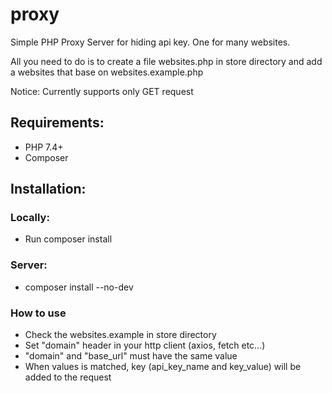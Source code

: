 # proxy
Simple PHP Proxy Server for hiding api key. One for many websites.

All you need to do is to create a file websites.php in store directory and add a websites that base on websites.example.php

Notice: Currently supports only GET request

## Requirements:
- PHP 7.4+
- Composer
## Installation:
### Locally:
- Run composer install

### Server:
- composer install --no-dev

### How to use
- Check the websites.example in store directory
- Set "domain" header in your http client (axios, fetch etc...)
- "domain" and "base_url" must have the same value
- When values is matched, key (api_key_name and key_value) will be added to the request


